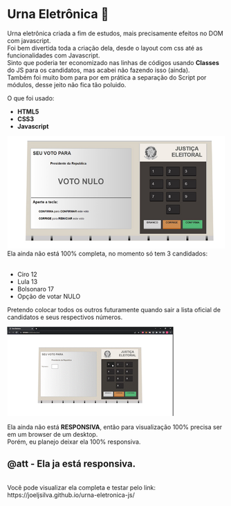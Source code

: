 # Urna Eletrônica 🤖

Urna eletrônica criada a fim de estudos, mais precisamente efeitos no DOM com javascript.
<br>
Foi bem divertida toda a criação dela, desde o layout com css até as funcionalidades com Javascript.
<br> 
Sinto que poderia ter economizado nas linhas de códigos usando **Classes** do JS para os candidatos, mas acabei não fazendo isso (ainda).
<br>
Também foi muito bom para por em prática a separação do Script por módulos, desse jeito não fica tão poluido.

O que foi usado: 
* **HTML5**
* **CSS3**
* **Javascript**

<img src="./img/readme/urna-readme.jpg">
Ela ainda não está 100% completa, no momento só tem 3 candidados:
<br>
<br>

* Ciro 12
* Lula 13
* Bolsonaro 17
* Opção de votar NULO

Pretendo colocar todos os outros futuramente quando sair a lista oficial de candidatos e seus respectivos números.

<img src="./img/readme/urna-gif.gif">

Ela ainda não está **RESPONSIVA**, então para visualização 100% precisa ser em um browser de um desktop.
<br>
Porém, eu planejo deixar ela 100% responsiva.
<br>

## @att - Ela ja está responsiva.

<br>
Você pode visualizar ela completa e testar pelo link:
https://joeljsilva.github.io/urna-eletronica-js/